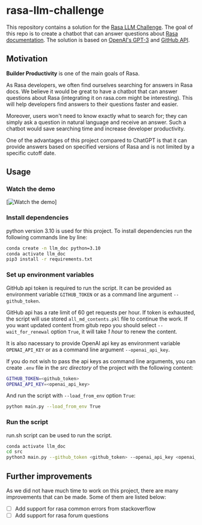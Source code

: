 # rasa-llm-challenge
This repository contains a solution for the [Rasa LLM Challenge](https://rasa.com/blog/launching-the-rasa-llm-community-challenge/). The goal of this repo is to create a chatbot that can answer questions about [Rasa documentation](https://rasa.com/docs/rasa/). The solution is based on [OpenAI's GPT-3](https://openai.com/blog/openai-api/) and [GitHub API](https://docs.github.com/en/rest).
## Motivation
**Builder Productivity** is one of the main goals of Rasa.

As Rasa developers, we often find ourselves searching for answers in Rasa docs. We believe it would be great to have a chatbot that can answer questions about Rasa (integrating it on rasa.com might be interesting). This will help developers find answers to their questions faster and easier. 

Moreover, users won't need to know exactly what to search for; they can simply ask a question in natural language and receive an answer. Such a chatbot would save searching time and increase developer productivity. 

One of the advantages of this project compared to ChatGPT is that it can provide answers based on specified versions of Rasa and is not limited by a specific cutoff date.
## Usage
### Watch the demo
[![Watch the demo](https://drive.google.com/file/d/1Hc77-4G6ZbB_RAZveh4UyLVPSiYp5wee/view?usp=sharing)]
### Install dependencies
python version 3.10 is used for this project. 
To install dependencies run the following commands line by line:
```bash
conda create -n llm_doc python=3.10
conda activate llm_doc
pip3 install -r requirements.txt
```
### Set up environment variables
GitHub api token is required to run the script. It can be provided as environment variable `GITHUB_TOKEN`
or as a command line argument `--github_token`.

GitHub api has a rate limit of 60 get requests per hour. If token is exhausted, the script will use stored `all_md_contents.pkl` file to continue the work. If you want updated content from gitub repo you should select `--wait_for_renewal` option `True`, it will take *1 hour* to renew the content.

It is also nacessary to provide OpenAI api key as environment variable `OPENAI_API_KEY` or as a command line argument `--openai_api_key`.

If you do not wish to pass the api keys as command line arguments, you can create `.env` file in the *src directory* of the project with the following content:
```bash
GITHUB_TOKEN=<github_token>
OPENAI_API_KEY=<openai_api_key>
```
And run the script with `--load_from_env` option `True`:
```bash
python main.py --load_from_env True
```
### Run the script
run.sh script can be used to run the script. 
```bash
conda activate llm_doc
cd src
python3 main.py --github_token <github_token> --openai_api_key <openai_api_key> --wait_for_renewal True
```

## Further improvements
As we did not have much time to work on this project, there are many improvements that can be made. Some of them are listed below: 
- [ ] Add support for rasa common errors from stackoverflow
- [ ] Add support for rasa forum questions